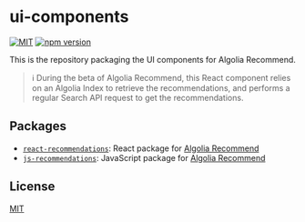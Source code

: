 # ui-components

[![MIT](https://img.shields.io/badge/license-MIT-green)](./LICENSE) [![npm version](https://img.shields.io/npm/v/@algolia/react-recommendations)](https://www.npmjs.com/package/@algolia/react-recommendations)

This is the repository packaging the UI components for Algolia Recommend.

> ℹ️ During the beta of Algolia Recommend, this React component relies on an Algolia Index to retrieve the recommendations, and performs a regular Search API request to get the recommendations.

## Packages

- [`react-recommendations`](packages/react-recommendations): React package for [Algolia Recommend](https://www.algolia.com/doc/guides/algolia-ai/recommend/)
- [`js-recommendations`](packages/js-recommendations): JavaScript package for [Algolia Recommend](https://www.algolia.com/doc/guides/algolia-ai/recommend/)

## License

[MIT](LICENSE)

